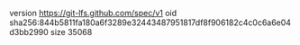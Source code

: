 version https://git-lfs.github.com/spec/v1
oid sha256:844b5811fa180a6f3289e32443487951817df8f906182c4c0c6a6e04d3bb2990
size 35068
